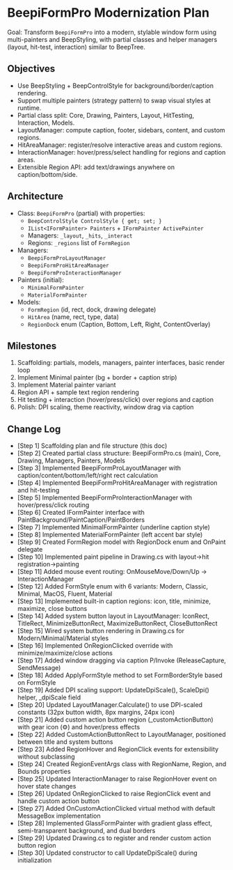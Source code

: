 # BeepiFormPro Modernization Plan

Goal: Transform `BeepiFormPro` into a modern, stylable window form using multi-painters and BeepStyling, with partial classes and helper managers (layout, hit-test, interaction) similar to BeepTree.

## Objectives
- Use BeepStyling + BeepControlStyle for background/border/caption rendering.
- Support multiple painters (strategy pattern) to swap visual styles at runtime.
- Partial class split: Core, Drawing, Painters, Layout, HitTesting, Interaction, Models.
- LayoutManager: compute caption, footer, sidebars, content, and custom regions.
- HitAreaManager: register/resolve interactive areas and custom regions.
- InteractionManager: hover/press/select handling for regions and caption areas.
- Extensible Region API: add text/drawings anywhere on caption/bottom/side.

## Architecture
- Class: `BeepiFormPro` (partial) with properties:
  - `BeepControlStyle ControlStyle { get; set; }`
  - `IList<IFormPainter> Painters` + `IFormPainter ActivePainter`
  - Managers: `_layout`, `_hits`, `_interact`
  - Regions: `_regions` list of `FormRegion`
- Managers:
  - `BeepiFormProLayoutManager`
  - `BeepiFormProHitAreaManager`
  - `BeepiFormProInteractionManager`
- Painters (initial):
  - `MinimalFormPainter`
  - `MaterialFormPainter`
- Models:
  - `FormRegion` (id, rect, dock, drawing delegate)
  - `HitArea` (name, rect, type, data)
  - `RegionDock` enum (Caption, Bottom, Left, Right, ContentOverlay)

## Milestones
1) Scaffolding: partials, models, managers, painter interfaces, basic render loop
2) Implement Minimal painter (bg + border + caption strip)
3) Implement Material painter variant
4) Region API + sample text region rendering
5) Hit testing + interaction (hover/press/click) over regions and caption
6) Polish: DPI scaling, theme reactivity, window drag via caption

## Change Log
- [Step 1] Scaffolding plan and file structure (this doc)
- [Step 2] Created partial class structure: BeepiFormPro.cs (main), Core, Drawing, Managers, Painters, Models
- [Step 3] Implemented BeepiFormProLayoutManager with caption/content/bottom/left/right rect calculation
- [Step 4] Implemented BeepiFormProHitAreaManager with registration and hit-testing
- [Step 5] Implemented BeepiFormProInteractionManager with hover/press/click routing
- [Step 6] Created IFormPainter interface with PaintBackground/PaintCaption/PaintBorders
- [Step 7] Implemented MinimalFormPainter (underline caption style)
- [Step 8] Implemented MaterialFormPainter (left accent bar style)
- [Step 9] Created FormRegion model with RegionDock enum and OnPaint delegate
- [Step 10] Implemented paint pipeline in Drawing.cs with layout→hit registration→painting
- [Step 11] Added mouse event routing: OnMouseMove/Down/Up → InteractionManager
- [Step 12] Added FormStyle enum with 6 variants: Modern, Classic, Minimal, MacOS, Fluent, Material
- [Step 13] Implemented built-in caption regions: icon, title, minimize, maximize, close buttons
- [Step 14] Added system button layout in LayoutManager: IconRect, TitleRect, MinimizeButtonRect, MaximizeButtonRect, CloseButtonRect
- [Step 15] Wired system button rendering in Drawing.cs for Modern/Minimal/Material styles
- [Step 16] Implemented OnRegionClicked override with minimize/maximize/close actions
- [Step 17] Added window dragging via caption P/Invoke (ReleaseCapture, SendMessage)
- [Step 18] Added ApplyFormStyle method to set FormBorderStyle based on FormStyle
- [Step 19] Added DPI scaling support: UpdateDpiScale(), ScaleDpi() helper, _dpiScale field
- [Step 20] Updated LayoutManager.Calculate() to use DPI-scaled constants (32px button width, 8px margins, 24px icon)
- [Step 21] Added custom action button region (_customActionButton) with gear icon (⚙) and hover/press effects
- [Step 22] Added CustomActionButtonRect to LayoutManager, positioned between title and system buttons
- [Step 23] Added RegionHover and RegionClick events for extensibility without subclassing
- [Step 24] Created RegionEventArgs class with RegionName, Region, and Bounds properties
- [Step 25] Updated InteractionManager to raise RegionHover event on hover state changes
- [Step 26] Updated OnRegionClicked to raise RegionClick event and handle custom action button
- [Step 27] Added OnCustomActionClicked virtual method with default MessageBox implementation
- [Step 28] Implemented GlassFormPainter with gradient glass effect, semi-transparent background, and dual borders
- [Step 29] Updated Drawing.cs to register and render custom action button region
- [Step 30] Updated constructor to call UpdateDpiScale() during initialization
